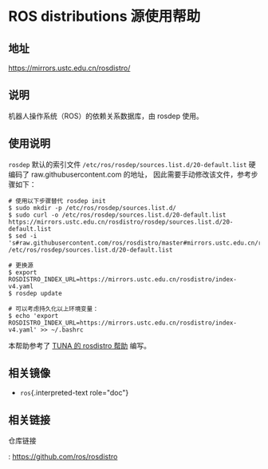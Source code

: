 # ROS distributions 源使用帮助

## 地址

<https://mirrors.ustc.edu.cn/rosdistro/>

## 说明

机器人操作系统（ROS）的依赖关系数据库，由 rosdep 使用。

## 使用说明

`rosdep` 默认的索引文件 `/etc/ros/rosdep/sources.list.d/20-default.list`
硬编码了 raw.githubusercontent.com 的地址，
因此需要手动修改该文件，参考步骤如下：

    # 使用以下步骤替代 rosdep init
    $ sudo mkdir -p /etc/ros/rosdep/sources.list.d/
    $ sudo curl -o /etc/ros/rosdep/sources.list.d/20-default.list https://mirrors.ustc.edu.cn/rosdistro/rosdep/sources.list.d/20-default.list
    $ sed -i 's#raw.githubusercontent.com/ros/rosdistro/master#mirrors.ustc.edu.cn/rosdistro#g' /etc/ros/rosdep/sources.list.d/20-default.list

    # 更换源
    $ export ROSDISTRO_INDEX_URL=https://mirrors.ustc.edu.cn/rosdistro/index-v4.yaml
    $ rosdep update

    # 可以考虑持久化以上环境变量：
    $ echo 'export ROSDISTRO_INDEX_URL=https://mirrors.ustc.edu.cn/rosdistro/index-v4.yaml' >> ~/.bashrc

本帮助参考了 [TUNA 的 rosdistro
帮助](https://mirrors.tuna.tsinghua.edu.cn/help/rosdistro/) 编写。

## 相关镜像

-   `ros`{.interpreted-text role="doc"}

## 相关链接

仓库链接

:   <https://github.com/ros/rosdistro>
